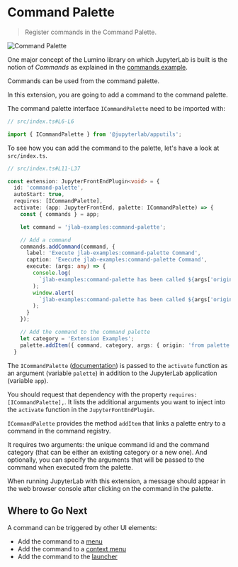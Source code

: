 # Command Palette

> Register commands in the Command Palette.

![Command Palette](preview.png)

One major concept of the Lumino library on which JupyterLab is built is
the notion of _Commands_ as explained in the
[commands example](https://github.com/jtpio/jupyterlab-extension-examples/blob/master/commands/README.md).

Commands can be used from the command palette.

In this extension, you are going to add a command to the command palette.

The command palette interface `ICommandPalette` need to be imported with:

```ts
// src/index.ts#L6-L6

import { ICommandPalette } from '@jupyterlab/apputils';
```

To see how you can add the command to the palette, let's have a look at `src/index.ts`.

```ts
// src/index.ts#L11-L37

const extension: JupyterFrontEndPlugin<void> = {
  id: 'command-palette',
  autoStart: true,
  requires: [ICommandPalette],
  activate: (app: JupyterFrontEnd, palette: ICommandPalette) => {
    const { commands } = app;

    let command = 'jlab-examples:command-palette';

    // Add a command
    commands.addCommand(command, {
      label: 'Execute jlab-examples:command-palette Command',
      caption: 'Execute jlab-examples:command-palette Command',
      execute: (args: any) => {
        console.log(
          `jlab-examples:command-palette has been called ${args['origin']}.`
        );
        window.alert(
          `jlab-examples:command-palette has been called ${args['origin']}.`
        );
      }
    });

    // Add the command to the command palette
    let category = 'Extension Examples';
    palette.addItem({ command, category, args: { origin: 'from palette' } });
  }
```

The `ICommandPalette`
([documentation](https://JupyterLab.github.io/JupyterLab/interfaces/_apputils_src_commandpalette_.icommandpalette.html))
is passed to the `activate` function as an argument (variable `palette`) in
addition to the JupyterLab application (variable `app`).

You should request that dependency with the property `requires: [ICommandPalette],`.
It lists the additional arguments you want to inject into the `activate` function in the `JupyterFontEndPlugin`.

`ICommandPalette` provides the method `addItem` that links a palette entry to a command in the command registry.

It requires two arguments: the unique command id and the command
category (that can be either an existing category or a new one). And optionally, you can specify
the arguments that will be passed to the command when executed from the palette.

When running JupyterLab with this extension, a message should
appear in the web browser console after clicking on the command in the palette.

## Where to Go Next

A command can be triggered by other UI elements:

- Add the command to a [menu](../../main-menu/README.md)
- Add the command to a [context menu](../../context-menu/README.md)
- Add the command to the [launcher](../../launcher/README.md)
